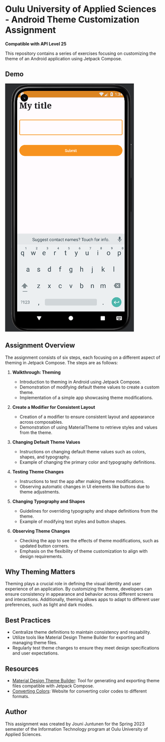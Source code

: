 # Oulu University of Applied Sciences - Android Theme Customization Assignment

**Compatible with API Level 25**

This repository contains a series of exercises focusing on customizing the theme of an Android application using Jetpack Compose.

## Demo
![Screenshot](Screenshot%202024-02-01%20013457.png)

## Assignment Overview

The assignment consists of six steps, each focusing on a different aspect of theming in Jetpack Compose. The steps are as follows:

1. **Walkthrough: Theming**
   - Introduction to theming in Android using Jetpack Compose.
   - Demonstration of modifying default theme values to create a custom theme.
   - Implementation of a simple app showcasing theme modifications.

2. **Create a Modifier for Consistent Layout**
   - Creation of a modifier to ensure consistent layout and appearance across composables.
   - Demonstration of using MaterialTheme to retrieve styles and values from the theme.

3. **Changing Default Theme Values**
   - Instructions on changing default theme values such as colors, shapes, and typography.
   - Example of changing the primary color and typography definitions.

4. **Testing Theme Changes**
   - Instructions to test the app after making theme modifications.
   - Observing automatic changes in UI elements like buttons due to theme adjustments.

5. **Changing Typography and Shapes**
   - Guidelines for overriding typography and shape definitions from the theme.
   - Example of modifying text styles and button shapes.

6. **Observing Theme Changes**
   - Checking the app to see the effects of theme modifications, such as updated button corners.
   - Emphasis on the flexibility of theme customization to align with design requirements.

## Why Theming Matters

Theming plays a crucial role in defining the visual identity and user experience of an application. By customizing the theme, developers can ensure consistency in appearance and behavior across different screens and interactions. Additionally, theming allows apps to adapt to different user preferences, such as light and dark modes.

## Best Practices

- Centralize theme definitions to maintain consistency and reusability.
- Utilize tools like Material Design Theme Builder for exporting and managing theme files.
- Regularly test theme changes to ensure they meet design specifications and user expectations.

## Resources

- [Material Design Theme Builder](https://m3.material.io/theme-builder#/custom): Tool for generating and exporting theme files compatible with Jetpack Compose.
- [Converting Colors](https://convertingcolors.com): Website for converting color codes to different formats.

## Author

This assignment was created by Jouni Juntunen for the Spring 2023 semester of the Information Technology program at Oulu University of Applied Sciences.

